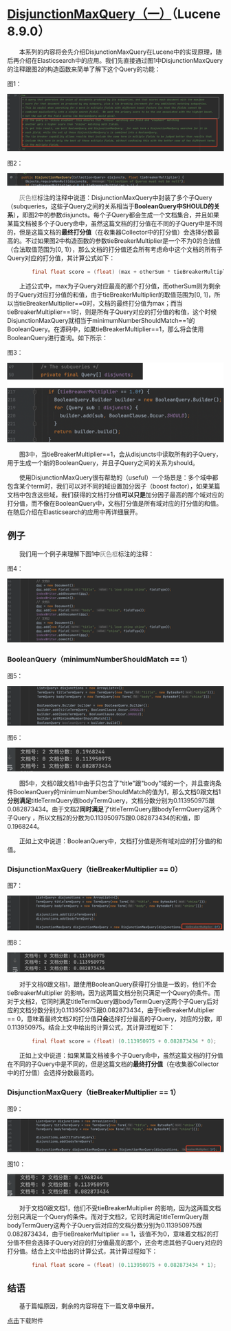 # [DisjunctionMaxQuery（一）](https://www.amazingkoala.com.cn/Lucene/Search/)（Lucene 8.9.0）

&emsp;&emsp;本系列的内容将会先介绍DisjunctionMaxQuery在Lucene中的实现原理，随后再介绍在Elasticsearch中的应用。我们先直接通过图1中DisjunctionMaxQuery的注释跟图2的构造函数来简单了解下这个Query的功能：

图1：

<img src="DisjunctionMaxQuery（一）-image/1.png">

图2：

<img src="DisjunctionMaxQuery（一）-image/2.png">

&emsp;&emsp;<font color=gray>灰色框</font>标注的注释中说道：DisjunctionMaxQuery中封装了多个子Query（subqueries，这些子Query之间的关系相当于**BooleanQuery中SHOULD的关系**），即图2中的参数disjuncts。每个子Query都会生成一个文档集合，并且如果某篇文档被多个子Query命中，虽然这篇文档的打分值在不同的子Query中是不同的，但是这篇文档的**最终打分值**（在收集器Collector中的打分值）会选择分数最高的。不过如果图2中构造函数的参数tieBreakerMultiplier是一个不为0的合法值（合法取值范围为[0, 1)），那么文档的打分值还会所有考虑命中这个文档的所有子Query对应的打分值，其计算公式如下：

```java
        final float score = (float) (max + otherSum * tieBreakerMultiplier);
```

&emsp;&emsp;上述公式中，max为子Query对应最高的那个打分值，而otherSum则为剩余的子Query对应打分值的和值，由于tieBreakerMultiplier的取值范围为[0, 1]，所以当tieBreakerMultiplier==0时，文档的最终打分值为max；而当tieBreakerMultiplier==1时，则是所有子Query对应的打分值的和值，这个时候DisjunctionMaxQuery就相当于minimumNumberShouldMatch==1的BooleanQuery。在源码中，如果tieBreakerMultiplier==1，那么将会使用BooleanQuery进行查询。如下所示：

图3：

<img src="DisjunctionMaxQuery（一）-image/3.png">

&emsp;&emsp;图3中，当tieBreakerMultiplier==1，会从disjuncts中读取所有的子Query，用于生成一个新的BooleanQuery，并且子Query之间的关系为should。

&emsp;&emsp;使用DisjunctionMaxQuery很有帮助的（useful）一个场景是：多个域中都包含某个term时，我们可以对不同的域设置加分因子（boost factor），如果某篇文档中包含这些域，我们获得的文档打分值**可以只是**加分因子最高的那个域对应的打分值，而不像在BooleanQuery中，文档打分值是所有域对应的打分值的和值。在随后介绍在Elasticsearch的应用中再详细展开。

## 例子

&emsp;&emsp;我们用一个例子来理解下图1中<font color=gray>灰色框</font>标注的注释：

图4：

<img src="DisjunctionMaxQuery（一）-image/4.png">

### BooleanQuery（minimumNumberShouldMatch == 1）

图5：

<img src="DisjunctionMaxQuery（一）-image/5.png">

图6：

<img src="DisjunctionMaxQuery（一）-image/6.png">

&emsp;&emsp;图5中，文档0跟文档1中由于只包含了"title"跟"body"域的一个，并且查询条件BooleanQuery的minimumNumberShouldMatch的值为1，那么文档0跟文档1**分别满足**titleTermQuery跟bodyTermQuery，文档分数分别为0.113950975跟0.082873434。由于文档2**同时满足**了titleTermQuery跟bodyTermQuery这两个子Query ，所以文档2的分数为0.113950975跟0.082873434的和值，即0.1968244。

&emsp;&emsp;正如上文中说道：BooleanQuery中，文档打分值是所有域对应的打分值的和值。

### DisjunctionMaxQuery（tieBreakerMultiplier == 0）

图7：

<img src="DisjunctionMaxQuery（一）-image/7.png">

图8：

<img src="DisjunctionMaxQuery（一）-image/8.png">

&emsp;&emsp;对于文档0跟文档1，跟使用BooleanQuery获得打分值是一致的，他们不会tieBreakerMultiplier 的影响，因为这两篇文档分别只满足一个Query的条件。而对于文档2，它同时满足titleTermQuery跟bodyTermQuery这两个子Query后对应的文档分数分别为0.113950975跟0.082873434，由于tieBreakerMultiplier == 0，意味着最终文档2的打分值**只会**选择打分最高的子Query，对应的分数，即0.113950975。结合上文中给出的计算公式，其计算过程如下：


```java
        final float score = (float) (0.113950975 + 0.082873434 * 0);
```

&emsp;&emsp;正如上文中说道：如果某篇文档被多个子Query命中，虽然这篇文档的打分值在不同的子Query中是不同的，但是这篇文档的**最终打分值**（在收集器Collector中的打分值）会选择分数最高的。

### DisjunctionMaxQuery（tieBreakerMultiplier == 1）

图9：

<img src="DisjunctionMaxQuery（一）-image/9.png">

图10：

<img src="DisjunctionMaxQuery（一）-image/10.png">

&emsp;&emsp;对于文档0跟文档1，他们不受tieBreakerMultiplier 的影响，因为这两篇文档分别只满足一个Query的条件。而对于文档2，它同时满足titleTermQuery跟bodyTermQuery这两个子Query后对应的文档分数分别为0.113950975跟0.082873434，由于tieBreakerMultiplier == 1，该值不为0，意味着文档2的打分值不但会选择子Query对应的打分值最高的那个，还会考虑其他子Query对应的打分值。结合上文中给出的计算公式，其计算过程如下：


```java
        final float score = (float) (0.113950975 + 0.082873434 * 1);
```


## 结语

&emsp;&emsp;基于篇幅原因，剩余的内容将在下一篇文章中展开。

[点击](http://www.amazingkoala.com.cn/attachment/Lucene/Search/DisjunctionMaxQuery/DisjunctionMaxQuery（一）/DisjunctionMaxQuery（一）.zip)下载附件



